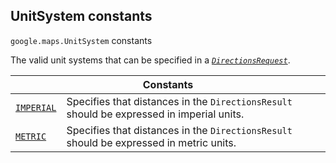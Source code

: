 
<h2 id="UnitSystem">UnitSystem constants</h2>
<p>
<code><span itemprop="path">google.maps</span>.<span itemprop="name">UnitSystem</span></code>
constants
</p>
<p>The valid unit systems that can be specified in a <i><code><a href="DirectionsRequest.md">DirectionsRequest</a></code></i>.</p>
<div class="devsite-table-wrapper"><table class="constants responsive" summary="UnitSystem constants">
<thead>
<tr><th colspan="2">Constants</th>
</tr></thead>
<tbody>
<tr id="UnitSystem.IMPERIAL">
<td itemprop="property"><code><a class="secret-link" href="#UnitSystem.IMPERIAL"><span>IMPERIAL</span></a></code></td>
<td>Specifies that distances in the <code><span>DirectionsResult</span></code> should be expressed in imperial units.</td>
</tr>
<tr id="UnitSystem.METRIC">
<td itemprop="property"><code><a class="secret-link" href="#UnitSystem.METRIC"><span>METRIC</span></a></code></td>
<td>Specifies that distances in the <code><span>DirectionsResult</span></code> should be expressed in metric units.</td>
</tr>
</tbody>
</table></div>

